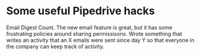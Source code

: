 # Some useful Pipedrive hacks
Email Digest Count. The new email feature is great, but it has some frustrating policies around sharing permissisons. Wrote something that writes an activity that an X emails were sent since day Y so that everyone in the company can keep track of activity.
